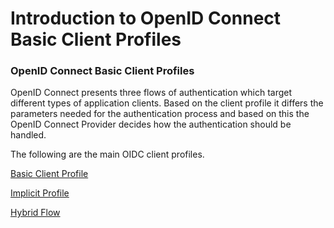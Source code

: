 # Introduction to OpenID Connect Basic Client Profiles

### OpenID Connect Basic Client Profiles
OpenID Connect presents three flows of authentication which target different types of 
application clients. Based on the client profile it differs the parameters needed for the authentication process and 
based on this the OpenID Connect Provider decides how the authentication should be handled.


The following are the main OIDC client profiles.

[Basic Client Profile](basic-client-profile.md)

[Implicit Profile](implicit-client-profile.md)

[Hybrid Flow](hybrid-client-profile.md)
